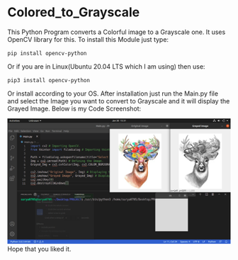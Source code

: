 # Colored_to_Grayscale
This Python Program converts a Colorful image to a Grayscale one. It uses OpenCV library for this. To install this Module just type:
```
pip install opencv-python
```
Or if you are in Linux(Ubuntu 20.04 LTS which I am using) then use:
```
pip3 install opencv-python
```
Or install according to your OS. After installation just run the Main.py file and select the Image you want to convert to Grayscale and it will display the Grayed Image. Below is my Code Screenshot:

<img src="Code_Screenshot.png"><img>
Hope that you liked it.
